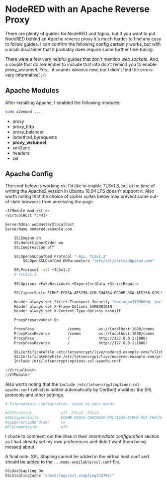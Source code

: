 # NodeRED with an Apache Reverse Proxy

There are plenty of guides for NodeRED and Nginx, but if you want to put NodeRED behind an Apache reverse proxy it's much harder to find any easy to follow guides. I can confirm the following config certainly works, but with a small disclaimer that it probably does require some further fine-tuning.

There were a few very helpful guides that don't mention *web sockets*. And, a couple that do remember to include that info don't remind you to enable proxy_wstunnel. Yes... it sounds obvious now, but I didn't find the errors very informative! ;-)

## Apache Modules

After installing Apache, I enabled the following modules:

```bash
sudo a2enmod ...
```

* proxy
* proxy_http
* proxy_balancer
* lbmethod_byrequests
* **proxy_wstunnel**
* xml2enc
* headers
* ssl

## Apache Config

The conf below is working ok. I'd like to enable TLSv1.3, but at he time of writing the Apache2 version in Ubuntu 18.04 LTS doesn't support it. Also worth noting that the choice of cipher suites below may prevent some out-of-date browsers from accessing the page.

```bash
<IfModule mod_ssl.c>
<VirtualHost *:443>

ServerAdmin webmaster@localhost
ServerName nodered.example.com

	SSLEngine on
	SSLHonorCipherOrder on
	SSLCompression off

	SSLOpenSSLConfCmd Protocol "-ALL, TLSv1.2"
        SSLOpenSSLConfCmd DHParameters "/etc/ssl/certs/dhparam.pem"

	SSLProtocol -all +TLSv1.2 
	# +TLSv1.3
	
	SSLOptions +FakeBasicAuth +ExportCertData +StrictRequire

	SSLCipherSuite ECDHE-ECDSA-AES256-GCM-SHA384:ECDHE-RSA-AES256-GCM-SHA384:DHE-RSA-AES256-GCM-SHA384:ECDHE-ECDSA-CHACHA20-POLY1305:ECDHE-RSA-CHACHA20-POLY1305:DHE-RSA-CHACHA20-POLY1305:ECDHE-ECDSA-AES128-GCM-SHA256:ECDHE-ECDSA-AES256-SHA384

	Header always set Strict-Transport-Security "max-age=31536000; includeSubDomains"
	Header always set X-Frame-Options SAMEORIGIN
	Header always set X-Content-Type-Options nosniff

	ProxyPreserveHost On

	ProxyPass               /comms        ws://localhost:1880/comms
	ProxyPassReverse        /comms        ws://localhost:1880/comms
	ProxyPass               /             http://127.0.0.1:1880/
	ProxyPassReverse        /             http://127.0.0.1:1880/

	SSLCertificateFile /etc/letsencrypt/live/nodered.example.com/fullchain.pem
	SSLCertificateKeyFile /etc/letsencrypt/live/nodered.example.com/privkey.pem
	Include /etc/letsencrypt/options-ssl-apache.conf

</VirtualHost>
</IfModule>
```

Also worth noting that the `Include /etc/letsencrypt/options-ssl-apache.conf` (which is added automatically by Certbot) modifies the SSL protocols and other settings.

```bash
# Intermediate configuration, tweak to your needs

#SSLProtocol             all -SSLv2 -SSLv3
#SSLCipherSuite          ECDHE-ECDSA-CHACHA20-POLY1305:ECDHE-RSA-CHACHA20-POLY1$
#SSLHonorCipherOrder     on
#SSLCompression          off
```

I chose to comment out the lines in their *intermediate configuration* section as I had already set my own preferences and didn't want them being messed about.

A final note, SSL Stapling cannot be added in the virtual host conf and should be added to the `...mods-available/ssl.conf` file.

```bash
SSLUseStapling On
SSLStaplingCache "shmcb:logs/ssl_stapling(32768)"
```
